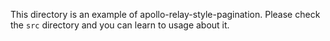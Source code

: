 This directory is an example of apollo-relay-style-pagination.
Please check the `src` directory and you can learn to usage about it.
